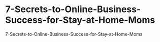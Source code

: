 # 7-Secrets-to-Online-Business-Success-for-Stay-at-Home-Moms
7-Secrets-to-Online-Business-Success-for-Stay-at-Home-Moms
